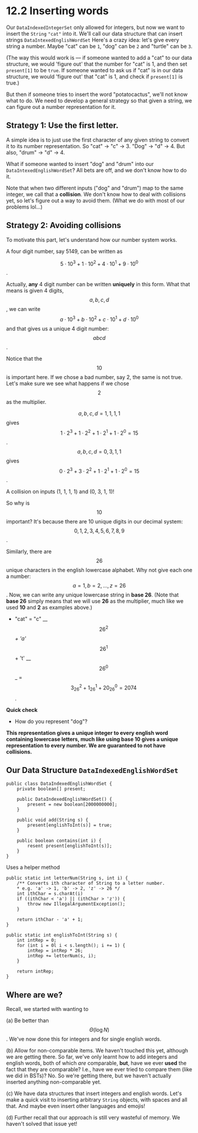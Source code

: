 # 12.2 Inserting words

Our `DataIndexedIntegerSet` only allowed for integers, but now we want to insert the `String` `"cat"` into it. We'll call our data structure that can insert strings `DataIntexedEnglishWordSet` Here's a crazy idea: let's give every string a number. Maybe "cat" can be `1`, "dog" can be `2` and "turtle" can be `3`.

\(The way this would work is –– if someone wanted to add a "cat" to our data structure, we would 'figure out' that the number for "cat" is 1, and then set `present[1]` to be `true`. If someone wanted to ask us if "cat" is in our data structure, we would 'figure out' that "cat" is 1, and check if `present[1]` is true.\)

But then if someone tries to insert the word "potatocactus", we'll not know what to do. We need to develop a general strategy so that given a string, we can figure out a number representation for it.

## Strategy 1: Use the first letter.

A simple idea is to just use the first character of any given string to convert it to its number representation. So "cat" -&gt; "c" -&gt; 3. "Dog" -&gt; "d" -&gt; 4. But also, "drum" -&gt; "d" -&gt; 4.

What if someone wanted to insert "dog" and "drum" into our `DataIntexedEnglishWordSet`? All bets are off, and we don't know how to do it.

Note that when two different inputs \("dog" and "drum"\) map to the same integer, we call that a **collision**. We don't know how to deal with collisions yet, so let's figure out a way to avoid them. \(What we do with most of our problems lol...\)

## Strategy 2: Avoiding collisions

To motivate this part, let's understand how our number system works.

A four digit number, say 5149, can be written as

$$5 \cdot 10^3 + 1 \cdot 10^2 + 4 \cdot 10^1 + 9 \cdot 10^0$$.

Actually, **any** 4 digit number can be written **uniquely** in this form. What that means is given 4 digits, $$a, b, c, d$$, we can write $$a \cdot 10^3 + b \cdot 10^2 + c \cdot 10^1 + d \cdot 10^0$$ and that gives us a unique 4 digit number: $$abcd$$.

Notice that the $$10$$ is important here. If we chose a bad number, say 2, the same is not true. Let's make sure we see what happens if we chose $$2$$ as the multiplier.

$$a, b, c, d = 1, 1, 1, 1$$ gives $$1 \cdot 2^3 + 1 \cdot 2^2 + 1 \cdot 2^1 + 1 \cdot 2^0 = 15$$.  
$$a, b, c, d = 0, 3, 1, 1$$ gives $$0 \cdot 2^3 + 3 \cdot 2^2 + 1 \cdot 2^1 + 1 \cdot 2^0 = 15$$.

A collision on inputs \(1, 1, 1, 1\) and \(0, 3, 1, 1\)!

So why is $$10$$ important? It's because there are 10 unique digits in our decimal system: $$0, 1, 2, 3, 4, 5, 6, 7, 8, 9$$.

Similarly, there are $$26$$ unique characters in the english lowercase alphabet. Why not give each one a number: $$a=1, b=2, \ldots, z=26$$. Now, we can write any unique lowercase string in **base 26**. \(Note that **base 26** simply means that we will use **26** as the multiplier, much like we used **10** and **2** as examples above.\)

* "cat" = "c"  __$$26^2$$ _+ 'a'_  $$26^1$$ + 't'  __$$26^0$$\_ = $$3_26^2 + 1_26^1 + 20_26^0 = 2074$$. 

**Quick check**

* How do you represent "dog"?

**This representation gives a unique integer to every english word containing lowercase letters, much like using base 10 gives a unique representation to every number. We are guaranteed to not have collisions.**

## Our Data Structure `DataIndexedEnglishWordSet`

```text
public class DataIndexedEnglishWordSet {
    private boolean[] present;

    public DataIndexedEnglishWordSet() {
        present = new boolean[2000000000];
    }

    public void add(String s) {
        present[englishToInt(s)] = true;
    }

    public boolean contains(int i) {
        resent present[englishToInt(s)];
    }
}
```

Uses a helper method

```text
public static int letterNum(String s, int i) {
    /** Converts ith character of String to a letter number.
    * e.g. 'a' -> 1, 'b' -> 2, 'z' -> 26 */
    int ithChar = s.charAt(i)
    if ((ithChar < 'a') || (ithChar > 'z')) {
        throw new IllegalArgumentException();
    }

    return ithChar - 'a' + 1;
}

public static int englishToInt(String s) {
    int intRep = 0;
    for (int i = 0l i < s.length(); i += 1) {
        intRep = intRep * 26;
        intRep += letterNum(s, i);
    }

    return intRep;
}
```

## Where are we?

Recall, we started with wanting to

\(a\) Be better than $$\Theta(\log N)$$. We've now done this for integers and for single english words.

\(b\) Allow for non-comparable items. We haven't touched this yet, although we are getting there. So far, we've only learnt how to add integers and english words, both of which _are_ comparable, **but**, have we ever **used** the fact that they are comparable? I.e., have we ever tried to compare them \(like we did in BSTs\)? No. So we're getting there, but we haven't actually inserted anything non-comparable yet.

\(c\) We have data structures that insert integers and english words. Let's make a quick visit to inserting arbitrary `String` objects, with spaces and all that. And maybe even insert other languages and emojis!

\(d\) Further recall that our approach is still very wasteful of memory. We haven't solved that issue yet!

